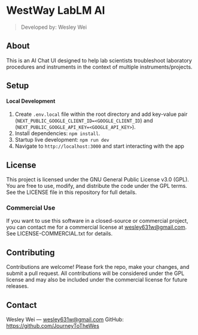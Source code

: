 # WestWay LabLM AI

> Developed by: Wesley Wei

## About

This is an AI Chat UI designed to help lab scientists troubleshoot laboratory procedures and instruments in the context of multiple instruments/projects.

## Setup

#### Local Development

1. Create `.env.local` file within the root directory and add key-value pair (`NEXT_PUBLIC_GOOGLE_CLIENT_ID=<GOOGLE_CLIENT_ID`) and (`NEXT_PUBLIC_GOOGLE_API_KEY=<GOOGLE_API_KEY>`).
2. Install dependencies: `npm install`.
3. Startup live development: `npm run dev`
4. Navigate to `http://localhost:3000` and start interacting with the app

## License

This project is licensed under the GNU General Public License v3.0 (GPL).
You are free to use, modify, and distribute the code under the GPL terms.
See the LICENSE file in this repository for full details.

### Commercial Use

If you want to use this software in a closed-source or commercial project, you can contact me for a commercial license at wesley631w@gmail.com.
See LICENSE-COMMERCIAL.txt for details.

## Contributing

Contributions are welcome! Please fork the repo, make your changes, and submit a pull request.
All contributions will be considered under the GPL license and may also be included under the commercial license for future releases.

## Contact

Wesley Wei — wesley631w@gmail.com
GitHub: https://github.com/JourneyToTheWes
